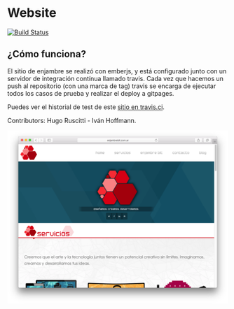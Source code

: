 # Website

[![Build Status](https://travis-ci.org/EnjambreBit/website.svg?branch=master)](https://travis-ci.org/EnjambreBit/website)


## ¿Cómo funciona?

El sitio de enjambre se realizó con emberjs, y está configurado junto con un servidor
de integración contínua llamado travis. Cada vez que hacemos un push al repositorio (con una marca
de tag) travis se encarga de ejecutar todos los casos de prueba y realizar el deploy a gitpages.

Puedes ver el historial de test de este [sitio en travis.ci](https://travis-ci.org/EnjambreBit/website).

Contributors: Hugo Ruscitti - Iván Hoffmann.

![](preview.png)
